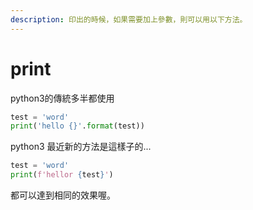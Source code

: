 ```yaml
---
description: 印出的時候，如果需要加上參數，則可以用以下方法。
---
```


# print

python3的傳統多半都使用

```python
test = 'word'
print('hello {}'.format(test))
```

python3 最近新的方法是這樣子的...

```python
test = 'word'
print(f'hellor {test}')
```

都可以達到相同的效果喔。

